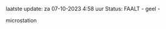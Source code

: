 laatste update: 
za 07-10-2023  4:58   uur 
Status: FAALT - geel - 
<div class="service R">microstation</div>